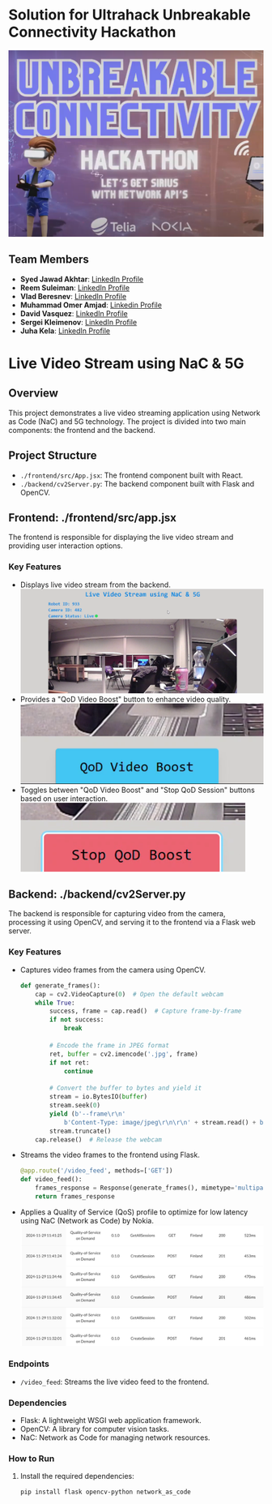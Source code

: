 # Solution for Ultrahack Unbreakable Connectivity Hackathon
![alt text](./assets/image-3.png)

## Team Members
- **Syed Jawad Akhtar**: [LinkedIn Profile](https://www.linkedin.com/in/syed-jawad-akhtar/)
- **Reem Suleiman**: [LinkedIn Profile](https://www.linkedin.com/in/reem-suleiman/)
- **Vlad Beresnev**: [LinkedIn Profile](https://www.linkedin.com/in/vlad-beresnev-5b6673269)
- **Muhammad Omer Amjad**: [Linkedin Profile](https://www.linkedin.com/in/omeramjad/)
- **David Vasquez**: [LinkedIn Profile](https://www.linkedin.com/in/baskelos/)
- **Sergei Kleimenov**: [LinkedIn Profile](https://www.linkedin.com/in/sergei-kleimenov-13937419/)
- **Juha Kela**: [LinkedIn Profile](https://www.linkedin.com/in/juhakela/)

# Live Video Stream using NaC & 5G
## Overview
This project demonstrates a live video streaming application using Network as Code (NaC) and 5G technology. The project is divided into two main components: the frontend and the backend.

## Project Structure
- `./frontend/src/App.jsx`: The frontend component built with React.
- `./backend/cv2Server.py`: The backend component built with Flask and OpenCV.

## Frontend: ./frontend/src/app.jsx
The frontend is responsible for displaying the live video stream and providing user interaction options.

### Key Features
- Displays live video stream from the backend.
![alt text](./assets/image.png)
- Provides a "QoD Video Boost" button to enhance video quality.
![alt text](./assets/image-1.png)
- Toggles between "QoD Video Boost" and "Stop QoD Session" buttons based on user interaction.
![alt text](./assets/image-2.png)

## Backend: ./backend/cv2Server.py
The backend is responsible for capturing video from the camera, processing it using OpenCV, and serving it to the frontend via a Flask web server.

### Key Features
- Captures video frames from the camera using OpenCV.
    ```python
    def generate_frames():
        cap = cv2.VideoCapture(0)  # Open the default webcam
        while True:
            success, frame = cap.read()  # Capture frame-by-frame
            if not success:
                break

            # Encode the frame in JPEG format
            ret, buffer = cv2.imencode('.jpg', frame)
            if not ret:
                continue

            # Convert the buffer to bytes and yield it
            stream = io.BytesIO(buffer)
            stream.seek(0)
            yield (b'--frame\r\n'
                b'Content-Type: image/jpeg\r\n\r\n' + stream.read() + b'\r\n')
            stream.truncate()
        cap.release()  # Release the webcam

- Streams the video frames to the frontend using Flask.
    ```python
    @app.route('/video_feed', methods=['GET'])
    def video_feed():
        frames_response = Response(generate_frames(), mimetype='multipart/x-mixed-replace; boundary=frame')
        return frames_response

- Applies a Quality of Service (QoS) profile to optimize for low latency using NaC (Network as Code) by Nokia.
![alt text](./assets/image-4.png)

### Endpoints
- `/video_feed`: Streams the live video feed to the frontend.

### Dependencies
- Flask: A lightweight WSGI web application framework.
- OpenCV: A library for computer vision tasks.
- NaC: Network as Code for managing network resources.

### How to Run
1. Install the required dependencies:
   ```bash
   pip install flask opencv-python network_as_code